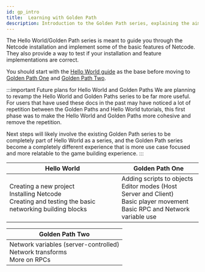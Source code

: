 ```yaml
---
id: gp_intro
title:  Learning with Golden Path
description: Introduction to the Golden Path series, explaining the aim of the series 
---
```


The Hello World/Golden Path series is meant to guide you through the Netcode installation and implement some of the basic features of Netcode. They also provide a way to test if your installation and feature implementations are correct.  

You should start with the [Hello World guide](../helloworld) as the base before moving to [Golden Path One](gp_module_one.md) and [Golden Path Two](gp_module_two.md).

:::important Future plans for Hello World and Golden Paths
We are planning to revamp the Hello World and Golden Paths series to be far more useful. For users that have used these docs in the past may have noticed a lot of repetition between the Golden Paths and Hello World tutorials, this first phase was to make the Hello World and Golden Paths more cohesive and remove the repetition.

Next steps will likely involve the existing Golden Path series to be completely part of Hello World as a series, and the Golden Path series become a completely different experience that is more use case focused and more relatable to the game building experience.
:::

<div class="table-columns-plain">

 
|<div class="buttons-pages">Hello World</div>| <div class="buttons-pages">Golden Path One</div>| 
| --- | --- |
| Creating a new project<br/>  Installing Netcode<br/>   Creating and testing the basic networking building blocks<br/> |   Adding scripts to objects<br/> Editor modes (Host Server and Client)<br/> Basic player movement <br/>Basic RPC and Network variable use  |
</div>
<div class="table-columns-plain">

| <div class="buttons-pages">Golden Path Two</div>|
| --- | 
|  Network variables (server-controlled)<br/> Network transforms <br/> More on RPCs|


</div>